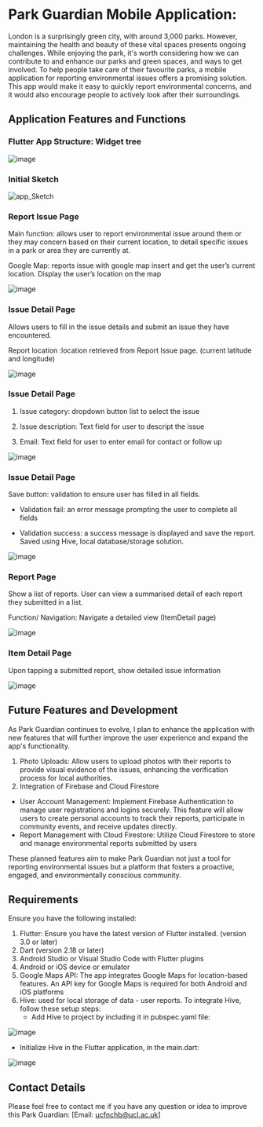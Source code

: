 # Park Guardian Mobile Application:

London is a surprisingly green city, with around 3,000 parks. However, maintaining the health and beauty of these vital spaces presents ongoing challenges.
While enjoying the park, it's worth considering how we can contribute to and enhance our parks and green spaces, and ways to get involved.
To help people take care of their favourite parks, a mobile application for reporting environmental issues offers a promising solution. 
This app would make it easy to quickly report environmental concerns, and it would also encourage people to actively look after their surroundings.


## Application Features and Functions 

### Flutter App Structure: Widget tree

![image](https://github.com/ucfnchb/ParkGuardian/assets/146333771/07df2f81-1579-4e13-9798-df689e99d4cd)

### Initial Sketch

![app_Sketch](https://github.com/ucfnchb/ParkGuardian/assets/146333771/f6259b11-8d42-4303-b824-b8594e581548)



### Report Issue Page
Main function: allows user to report environmental issue around them or they may concern based on their current location, to detail specific issues in a park or area they are currently at. 

Google Map: reports issue with google map insert and get the user’s current location. 
Display the user’s location on the map 

![image](https://github.com/ucfnchb/ParkGuardian/assets/146333771/927da34a-409a-4cec-8625-4ff4670e6996)


### Issue Detail Page
Allows users to fill in the issue details and submit an issue they have encountered.

Report location :location retrieved from Report Issue page. (current latitude and longitude)

![image](https://github.com/ucfnchb/ParkGuardian/assets/146333771/b7a8fedb-3a94-449b-bde4-98989bd54108)


### Issue Detail Page
1. Issue category:  dropdown button list to select the issue
   
2. Issue description: Text field for user to descript the issue
   
3. Email: Text field for user to enter email for contact or follow up


![image](https://github.com/ucfnchb/ParkGuardian/assets/146333771/dc55ca57-1588-4d1c-86e9-91fda4326585)


### Issue Detail Page
Save button: validation to ensure user has filled in all fields.

- Validation fail: an error message prompting the user to complete all fields

 - Validation success:  a success message is displayed and save the report. Saved using Hive, local database/storage solution.

![image](https://github.com/ucfnchb/ParkGuardian/assets/146333771/5fd69063-f19f-4888-a742-621b3d5d590a)


### Report Page
Show a list of reports. User can view a summarised detail of each report they submitted in a list. 

Function/ Navigation:  Navigate a detailed view (ItemDetail page) 

![image](https://github.com/ucfnchb/ParkGuardian/assets/146333771/118212bd-60b0-448b-9919-ccbcb5f84f78)


### Item Detail Page
Upon tapping a submitted report, show detailed issue information

![image](https://github.com/ucfnchb/ParkGuardian/assets/146333771/d319dd21-db6a-4b7b-9401-8a65f1bdd6cf)


## Future Features and Development
As Park Guardian continues to evolve, I plan to enhance the application with new features that will further improve the user experience and expand the app's functionality.

1. Photo Uploads: Allow users to upload photos with their reports to provide visual evidence of the issues, enhancing the verification process for local authorities.
2. Integration of Firebase and Cloud Firestore
- User Account Management: Implement Firebase Authentication to manage user registrations and logins securely. This feature will allow users to create personal accounts to track their reports, participate in community events, and receive updates directly.
- Report Management with Cloud Firestore: Utilize Cloud Firestore to store and manage environmental reports submitted by users

These planned features aim to make Park Guardian not just a tool for reporting environmental issues but a platform that fosters a proactive, engaged, and environmentally conscious community. 

## Requirements
Ensure you have the following installed:
1. Flutter: Ensure you have the latest version of Flutter installed. (version 3.0 or later)
2. Dart (version 2.18 or later)
3. Android Studio or Visual Studio Code with Flutter plugins
4. Android or iOS device or emulator
5. Google Maps API: The app integrates Google Maps for location-based features. An API key for Google Maps is required for both Android and iOS platforms
6. Hive: used for local storage of data - user reports. To integrate Hive, follow these setup steps:
   - Add Hive to project by including it in pubspec.yaml file:
     
![image](https://github.com/ucfnchb/ParkGuardian/assets/146333771/acfed329-1960-4d68-b5c2-0eeaf4d1d743)

  - Initialize Hive in the Flutter application, in the main.dart:

![image](https://github.com/ucfnchb/ParkGuardian/assets/146333771/24f37fb7-768d-4b6a-80bd-0a2b117bd690)

## Contact Details
Please feel free to contact me if you have any question or idea to improve this Park Guardian:
[Email: ucfnchb@ucl.ac.uk] 



